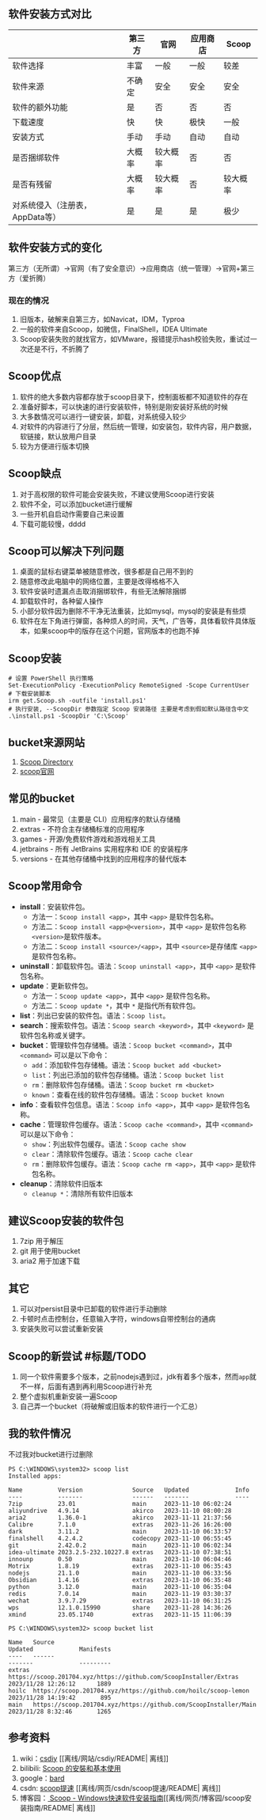 ## 软件安装方式对比
|                        | 第三方 | 官网   | 应用商店 | Scoop |
|------------------------|-----|------|------|-------|
| 软件选择                   | 丰富  | 一般   | 一般   | 较差    |
| 软件来源                   | 不确定 | 安全   | 安全   | 安全    |
| 软件的额外功能                | 是   | 否    | 否    | 否     |
| 下载速度                   | 快   | 快    | 极快   | 一般    |
| 安装方式                   | 手动  | 手动   | 自动   | 自动    |
| 是否捆绑软件                 | 大概率 | 较大概率 | 否    | 否     |
| 是否有残留                  | 大概率 | 较大概率 | 否    | 较大概率  |
| 对系统侵入（注册表，AppData等） | 是   | 是    | 是    | 极少    |

## 软件安装方式的变化
第三方（无所谓）->官网（有了安全意识）->应用商店（统一管理）->官网+第三方（爱折腾）
### 现在的情况
1. 旧版本，破解来自第三方，如Navicat，IDM，Typroa
2. 一般的软件来自Scoop，如微信，FinalShell，IDEA Ultimate
3. Scoop安装失败的就找官方，如VMware，报错提示hash校验失败，重试过一次还是不行，不折腾了

## Scoop优点
1. 软件的绝大多数内容都存放于scoop目录下，控制面板都不知道软件的存在
2. 准备好脚本，可以快速的进行安装软件，特别是刚安装好系统的时候
3. 大多数情况可以进行一键安装，卸载，对系统侵入较少
4. 对软件的内容进行了分层，然后统一管理，如安装包，软件内容，用户数据，软链接，默认放用户目录
5. 较为方便进行版本切换

## Scoop缺点
1. 对于高权限的软件可能会安装失败，不建议使用Scoop进行安装
2. 软件不全，可以添加bucket进行缓解
3. 一些开机自启动作需要自己来设置
4. 下载可能较慢，dddd

## Scoop可以解决下列问题
1. 桌面的鼠标右键菜单被随意修改，很多都是自己用不到的
2. 随意修改此电脑中的网络位置，主要是改得格格不入
3. 软件安装时遗漏点击取消捆绑软件，有些无法解除捆绑
4. 卸载软件时，各种留人操作
5. 小部分软件因为删除不干净无法重装，比如mysql，mysql的安装是有些烦
6. 软件在左下角进行弹窗，各种烦人的时间，天气，广告等，具体看软件具体版本，如果scoop中的版存在这个问题，官网版本的也跑不掉

## Scoop安装
````
# 设置 PowerShell 执行策略
Set-ExecutionPolicy -ExecutionPolicy RemoteSigned -Scope CurrentUser
# 下载安装脚本
irm get.Scoop.sh -outfile 'install.ps1'
# 执行安装, --ScoopDir 参数指定 Scoop 安装路径 主要是考虑到假如默认路径含中文
.\install.ps1 -ScoopDir 'C:\Scoop'
````

## bucket来源网站
1.  [Scoop Directory](https://rasa.github.io/scoop-directory/search)
2.  [scoop官网](https://Scoop.sh/)

## 常见的bucket
1. main - 最常见（主要是 CLI）应用程序的默认存储桶
2. extras - 不符合主存储桶标准的应用程序
3. games - 开源/免费软件游戏和游戏相关工具
4. jetbrains - 所有 JetBrains 实用程序和 IDE 的安装程序
5. versions - 在其他存储桶中找到的应用程序的替代版本

## Scoop常用命令
* **install**：安装软件包。
    * 方法一：`Scoop install <app>`，其中 `<app>` 是软件包名称。
    * 方法二：`Scoop install <app>@<version>`，其中 `<app>` 是软件包名称 `<version>`是软件版本。
    * 方法二：`Scoop install <source>/<app>`，其中 `<source>`是存储库 `<app>` 是软件包名称。
* **uninstall**：卸载软件包。语法：`Scoop uninstall <app>`，其中 `<app>` 是软件包名称。
* **update**：更新软件包。
    * 方法一：`Scoop update <app>`，其中 `<app>` 是软件包名称。
    * 方法二：`Scoop update *`，其中 `*` 是指代所有软件包。
* **list**：列出已安装的软件包。语法：`Scoop list`。
* **search**：搜索软件包。语法：`Scoop search <keyword>`，其中 `<keyword>` 是软件包名称或关键字。
* **bucket**：管理软件包存储桶。语法：`Scoop bucket <command>`，其中 `<command>` 可以是以下命令：
    * `add`：添加软件包存储桶。语法：`Scoop bucket add <bucket>`
    * `list`：列出已添加的软件包存储桶。语法：`Scoop bucket list`
    * `rm`：删除软件包存储桶。语法：`Scoop bucket rm <bucket>`
    * `known`：查看在线的软件包存储桶。语法：`Scoop bucket known`
* **info**：查看软件包信息。语法：`Scoop info <app>`，其中 `<app>` 是软件包名称。
* **cache**：管理软件包缓存。语法：`Scoop cache <command>`，其中 `<command>` 可以是以下命令：
    * `show`：列出软件包缓存。语法：`Scoop cache show`
    * `clear`：清除软件包缓存。语法：`Scoop cache clear`
    * `rm`：删除软件包缓存。语法：`Scoop cache rm <app>`，其中 `<app>` 是软件包名称。
* **cleanup**：清除软件旧版本
    * `cleanup *`：清除所有软件旧版本

## 建议Scoop安装的软件包
1. 7zip 用于解压
2. git 用于使用bucket
3. aria2 用于加速下载

## 其它
1. 可以对persist目录中已卸载的软件进行手动删除
2. 卡顿时点击控制台，任意输入字符，windows自带控制台的通病
3. 安装失败可以尝试重新安装

## Scoop的新尝试 #标题/TODO
1. 同一个软件需要多个版本，之前nodejs遇到过，jdk有着多个版本，然而`app`就不一样，后面有遇到再利用Scoop进行补充
2. 整个虚拟机重新安装一遍Scoop
3. 自己弄一个bucket（将破解或旧版本的软件进行一个汇总）


## 我的软件情况
不过我对bucket进行过删除
````
PS C:\WINDOWS\system32> scoop list
Installed apps:

Name          Version              Source   Updated             Info
----          -------              ------   -------             ----
7zip          23.01                main     2023-11-10 06:02:24
aliyundrive   4.9.14               akirco   2023-11-10 08:00:28
aria2         1.36.0-1             akirco   2023-11-11 21:37:56
Calibre       7.1.0                extras   2023-11-26 16:26:00
dark          3.11.2               main     2023-11-10 06:33:57
finalshell    4.2.4.2              codecopy 2023-11-10 06:55:45
git           2.42.0.2             main     2023-11-10 06:02:34
idea-ultimate 2023.2.5-232.10227.8 extras   2023-11-10 07:38:51
innounp       0.50                 main     2023-11-10 06:04:46
Motrix        1.8.19               extras   2023-11-10 06:35:43
nodejs        21.1.0               main     2023-11-10 06:33:56
Obsidian      1.4.16               extras   2023-11-10 06:35:48
python        3.12.0               main     2023-11-10 06:35:04
redis         7.0.14               main     2023-11-19 03:30:37
wechat        3.9.7.29             extras   2023-11-10 06:31:25
wps           12.1.0.15990         share    2023-11-28 14:36:26
xmind         23.05.1740           extras   2023-11-15 11:06:39

PS C:\WINDOWS\system32> scoop bucket list

Name   Source                                                            Updated             Manifests
----   ------                                                            -------             ---------
extras https://scoop.201704.xyz/https://github.com/ScoopInstaller/Extras 2023/11/28 12:26:12      1889
hoilc  https://scoop.201704.xyz/https://github.com/hoilc/scoop-lemon     2023/11/28 14:19:42       895
main   https://scoop.201704.xyz/https://github.com/ScoopInstaller/Main   2023/11/28 8:32:46       1265

````

## 参考资料
1. wiki：[csdiy](https://csdiy.wiki/%E5%BF%85%E5%AD%A6%E5%B7%A5%E5%85%B7/Scoop/ ) [[离线/网站/csdiy/README| 离线]]
2. bilibili: [ Scoop 的安裝和基本使用](https://www.bilibili.com/video/BV1dY411G7cT)
3. google：[bard](https://bard.google.com/)
4. csdn: [ scoop提速](https://blog.csdn.net/weixin_42250302/article/details/124733053) [[离线/网页/csdn/scoop提速/README| 离线]]
5. 博客园：[ Scoop - Windows快速软件安装指南](https://www.cnblogs.com/sleepyocean/p/17017084.html)[[离线/网页/博客园/scoop安装指南/README| 离线]]